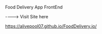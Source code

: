 Food Delivery App FrontEnd


---->  Visit Site here

https://alivepool07.github.io/FoodDelivery.io/
